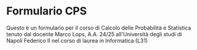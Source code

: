 # Formulario CPS

Questo è un formulario per il corso di Calcolo delle Probabilità e Statistica tenuto dal docente Marco Lops, A.A. 24/25 all'Università degli studi di Napoli Federico II nel corso di laurea in Informatica (L31)
